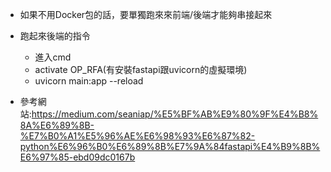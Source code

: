 - 如果不用Docker包的話，要單獨跑來來前端/後端才能夠串接起來
- 跑起來後端的指令
    - 進入cmd
    - activate OP_RFA(有安裝fastapi跟uvicorn的虛擬環境)
    - uvicorn main:app --reload

- 參考網站:https://medium.com/seaniap/%E5%BF%AB%E9%80%9F%E4%B8%8A%E6%89%8B-%E7%B0%A1%E5%96%AE%E6%98%93%E6%87%82-python%E6%96%B0%E6%89%8B%E7%9A%84fastapi%E4%B9%8B%E6%97%85-ebd09dc0167b